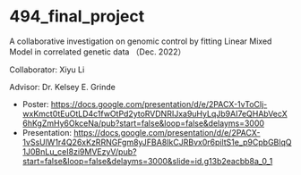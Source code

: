 # 494_final_project
A collaborative investigation on genomic control by fitting Linear Mixed Model in correlated genetic data （Dec. 2022）

Collaborator: Xiyu Li

Advisor: Dr. Kelsey E. Grinde

-  Poster:
https://docs.google.com/presentation/d/e/2PACX-1vToClj-wxKmct0tEuOtLD4c1fwOtPd2ytoRVDNRIJxa9uHyLqJb9AI7eQHAbVecX6hKgZmHy6OkceNa/pub?start=false&loop=false&delayms=3000
-  Presentation:
https://docs.google.com/presentation/d/e/2PACX-1vSsUlW1r4Q26xKzRRNGFgm8yJFBA8IkCJRBvx0r6piltS1e_p9CpbGBlqQ1J0BnLu_ceI8zi9MVEzyV/pub?start=false&loop=false&delayms=3000&slide=id.g13b2eacbb8a_0_1
